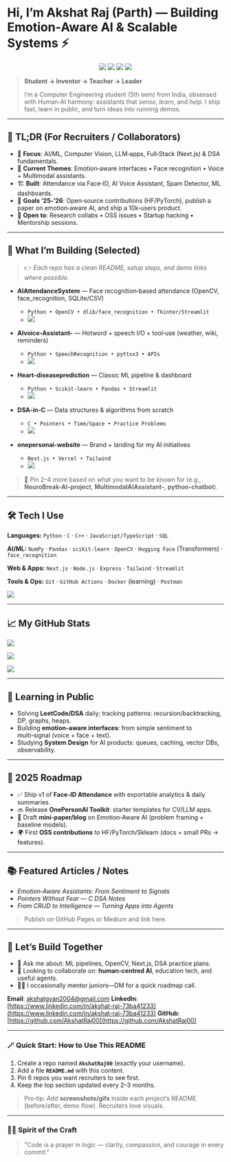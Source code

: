 # Hi, I’m Akshat Raj (Parth) — Building Emotion‑Aware AI & Scalable Systems ⚡

<p align="center">
  <img src="https://img.shields.io/badge/Computer%20Engineering-5th%20Semester-6C63FF?style=for-the-badge" />
  <img src="https://komarev.com/ghpvc/?username=AkshatRaj00&style=for-the-badge" />
  <a href="https://github.com/AkshatRaj00?tab=followers"><img src="https://img.shields.io/github/followers/AkshatRaj00?style=for-the-badge"></a>
  <a href="https://github.com/AkshatRaj00?tab=repositories"><img src="https://img.shields.io/badge/Repos-Open%20Source-brightgreen?style=for-the-badge" /></a>
</p>

> **Student → Inventor → Teacher → Leader**
>
> I’m a Computer Engineering student (5th sem) from India, obsessed with Human‑AI harmony: assistants that *sense*, *learn*, and *help*. I ship fast, learn in public, and turn ideas into running demos.

---

## 🚀 TL;DR (For Recruiters / Collaborators)

* 🔭 **Focus**: AI/ML, Computer Vision, LLM‑apps, Full‑Stack (Next.js) & DSA fundamentals.
* 🧠 **Current Themes**: Emotion‑aware interfaces • Face recognition • Voice + Multimodal assistants.
* 🏗️ **Built**: Attendance via Face‑ID, AI Voice Assistant, Spam Detector, ML dashboards.
* 🎯 **Goals ‘25‑’26**: Open‑source contributions (HF/PyTorch), publish a paper on emotion‑aware AI, and ship a 10k‑users product.
* 🤝 **Open to**: Research collabs • OSS issues • Startup hacking • Mentorship sessions.

---

## 🧩 What I’m Building (Selected)

> 👉 *Each repo has a clean README, setup steps, and demo links where possible.*

* **AIAttendanceSystem** — Face recognition‑based attendance (OpenCV, face\_recognition, SQLite/CSV)

  * `Python • OpenCV • dlib/face_recognition • Tkinter/Streamlit`
  * <a href="https://github-readme-stats.vercel.app/api/pin/?username=AkshatRaj00&repo=AIAttendanceSystem"><img src="https://github-readme-stats.vercel.app/api/pin/?username=AkshatRaj00&repo=AIAttendanceSystem" /></a>

* **AIvoice-Assistant-** — Hotword + speech I/O + tool‑use (weather, wiki, reminders)

  * `Python • SpeechRecognition • pyttsx3 • APIs`
  * <a href="https://github-readme-stats.vercel.app/api/pin/?username=AkshatRaj00&repo=AIvoice-Assistant-"><img src="https://github-readme-stats.vercel.app/api/pin/?username=AkshatRaj00&repo=AIvoice-Assistant-" /></a>

* **Heart-diseaseprediction** — Classic ML pipeline & dashboard

  * `Python • Scikit‑learn • Pandas • Streamlit`
  * <a href="https://github-readme-stats.vercel.app/api/pin/?username=AkshatRaj00&repo=Heart-diseaseprediction"><img src="https://github-readme-stats.vercel.app/api/pin/?username=AkshatRaj00&repo=Heart-diseaseprediction" /></a>

* **DSA-in-C** — Data structures & algorithms from scratch

  * `C • Pointers • Time/Space • Practice Problems`
  * <a href="https://github-readme-stats.vercel.app/api/pin/?username=AkshatRaj00&repo=DSA-in-C"><img src="https://github-readme-stats.vercel.app/api/pin/?username=AkshatRaj00&repo=DSA-in-C" /></a>

* **onepersonai-website** — Brand + landing for my AI initiatives

  * `Next.js • Vercel • Tailwind`
  * <a href="https://github-readme-stats.vercel.app/api/pin/?username=AkshatRaj00&repo=onepersonai-website"><img src="https://github-readme-stats.vercel.app/api/pin/?username=AkshatRaj00&repo=onepersonai-website" /></a>

> 🔖 Pin 2–4 more based on what you want to be known for (e.g., **NeuroBreak-AI-project**, **MultimodalAIAssistant-**, **python-chatbot**).

---

## 🛠️ Tech I Use

**Languages:**
`Python` · `C` · `C++` · `JavaScript/TypeScript` · `SQL`

**AI/ML:**
`NumPy` · `Pandas` · `scikit-learn` · `OpenCV` · `Hugging Face` (Transformers) · `face_recognition`

**Web & Apps:**
`Next.js` · `Node.js` · `Express` · `Tailwind` · `Streamlit`

**Tools & Ops:**
`Git` · `GitHub Actions` · `Docker` (learning) · `Postman`

<p>
  <img src="https://skillicons.dev/icons?i=python,cpp,c,js,ts,react,nextjs,nodejs,express,opencv,tensorflow,pytorch,postgres,sqlite,git,github,docker,vercel&perline=9" />
</p>

---

## 📈 My GitHub Stats

<p>
  <img src="https://github-readme-stats.vercel.app/api?username=AkshatRaj00&show_icons=true&theme=default" />
</p>
<p>
  <img src="https://streak-stats.demolab.com?user=AkshatRaj00" />
</p>
<p>
  <img src="https://github-readme-activity-graph.vercel.app/graph?username=AkshatRaj00&radius=8&area=true" />
</p>

---

## 🧪 Learning in Public

* Solving **LeetCode/DSA** daily; tracking patterns: recursion/backtracking, DP, graphs, heaps.
* Building **emotion-aware interfaces**: from simple sentiment to multi‑signal (voice + face + text).
* Studying **System Design** for AI products: queues, caching, vector DBs, observability.

---

## 🧭 2025 Roadmap

* ✅ Ship v1 of **Face‑ID Attendance** with exportable analytics & daily summaries.
* 🔜 Release **OnePersonAI Toolkit**: starter templates for CV/LLM apps.
* 🔬 Draft **mini‑paper/blog** on Emotion‑Aware AI (problem framing + baseline models).
* 🌍 First **OSS contributions** to HF/PyTorch/Sklearn (docs + small PRs → features).

---

## 📚 Featured Articles / Notes

* *Emotion‑Aware Assistants: From Sentiment to Signals*
* *Pointers Without Fear — C DSA Notes*
* *From CRUD to Intelligence — Turning Apps into Agents*

> Publish on GitHub Pages or Medium and link here.

---

## 🤝 Let’s Build Together

* 💬 Ask me about: ML pipelines, OpenCV, Next.js, DSA practice plans.
* 👯 Looking to collaborate on: **human‑centred AI**, education tech, and useful agents.
* 🧑‍🏫 I occasionally mentor juniors—DM for a quick roadmap call.

**Email**: [akshatgyan2004@gmail.com](mailto:akshatgyan2004@gmail.com)
**LinkedIn**: [https://www.linkedin.com/in/akshat-raj-73ba41233](https://www.linkedin.com/in/akshat-raj-73ba41233)
**GitHub**: [https://github.com/AkshatRaj00](https://github.com/AkshatRaj00)

---

### 🪄 Quick Start: How to Use This README

1. Create a repo named **`AkshatRaj00`** (exactly your username).
2. Add a file **`README.md`** with this content.
3. Pin 6 repos you want recruiters to see first.
4. Keep the top section updated every 2–3 months.

> Pro‑tip: Add **screenshots/gifs** inside each project’s README (before/after, demo flow). Recruiters love visuals.

---

### 🧘‍♂️ Spirit of the Craft

> "Code is a prayer in logic — clarity, compassion, and courage in every commit."

